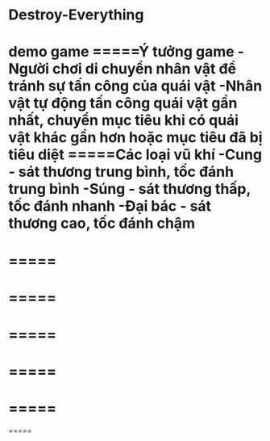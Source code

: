 # Destroy-Everything
demo game
=====Ý tưởng game
-Người chơi di chuyển nhân vật để tránh sự tấn công của quái vật
-Nhân vật tự động tấn công quái vật gần nhất, chuyển mục tiêu khi có quái vật khác gần hơn hoặc mục tiêu đã bị tiêu diệt
=====Các loại vũ khí
-Cung - sát thương trung bình, tốc đánh trung bình
-Súng - sát thương thấp, tốc đánh nhanh
-Đại bác - sát thương cao, tốc đánh chậm
=====
=====
=====
=====
=====
=====
=====
=====
=====
=====
=====
=====